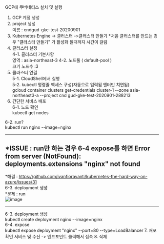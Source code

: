 GCP에 쿠버네티스 설치 및 실행
1. GCP 계정 생성 
2. project 생성   
  이름 : cndgud-gke-test-20200901
3. Kubernetes Engine -> 클러스터 ->클러스터 만들기
  *처음 클러스터를 만드는 경우 "클러스터 만들기" 가 활성화 될때까지 시간이 걸림
4. 클러스터 설정  
  4-1. 클러스터 기본사항  
    영역 : asia-northeast-3
  4-2. 노드풀 (    default-pool )  
    크기 노드수 :3
5. 클러스터 연결  
5-1. CloudShell에서 실행  
5-2. kubectl 명령줄 액세스 구성(자동으로 입력됨 엔터만 치면됨)    
gcloud container clusters get-credentials cluster-1 --zone asia-northeast3-a --project cnd
gud-gke-test-2020901-288213
6. 간단한 서비스 배포    
  6-1. 노드 확인  
  kubectl get nodes

  6-2. run?  
  kubectl run nginx --image=nginx 

-------------------------
*ISSUE : run만 하는 경우 6-4 expose를 하면 Error from server (NotFound): deployments.extensions "nginx" not found
--------------------

*해결 : https://github.com/ivanfioravanti/kubernetes-the-hard-way-on-azure/issues/31  
6-3. deployment 생성  
*문제 :  run   
![image](https://user-images.githubusercontent.com/39398450/91866246-42a79e00-ecad-11ea-9057-18ddef0be24e.png)

---------------------------------------------------
  6-3. deployment 생성  
  kubectl create deployment nginx --image=nginx  
  6-4. expose  
  kubectl expose deployment "nginx" --port=80 --type=LoadBalancer 
7. 배포 확인
서비스 및 수신 -> 엔드포인트 클릭해서 접속
8. 삭제

